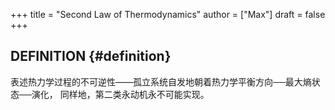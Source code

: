 +++
title = "Second Law of Thermodynamics"
author = ["Max"]
draft = false
+++

## DEFINITION {#definition}

表述热力学过程的不可逆性——孤立系统自发地朝着热力学平衡方向──最大熵状态──演化，
同样地，第二类永动机永不可能实现。
